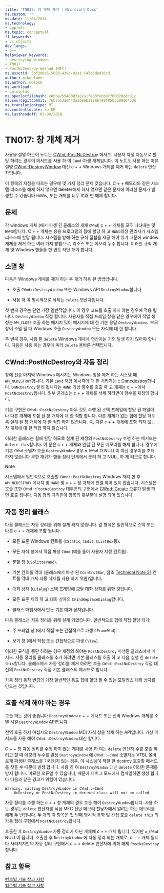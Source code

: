 ```yaml
---
title: 'TN017: 창 개체 제거 | Microsoft Docs'
ms.custom: ''
ms.date: 11/04/2016
ms.technology:
- cpp-mfc
ms.topic: conceptual
f1_keywords:
- vc.objects
dev_langs:
- C++
helpviewer_keywords:
- destroying windows
- TN017
- PostNcDestroy method [MFC]
ms.assetid: 5bf208a5-5683-439b-92a1-547c5ded26cd
author: mikeblome
ms.author: mblome
ms.workload:
- cplusplus
ms.openlocfilehash: c6bba255403d31e7a1fa03febb0c760d20cdc81c
ms.sourcegitcommit: 76b7653ae443a2b8eb1186b789f8503609d6453e
ms.translationtype: MT
ms.contentlocale: ko-KR
ms.lasthandoff: 05/04/2018
---
```

# <a name="tn017-destroying-window-objects"></a>TN017: 창 개체 제거
사용을 설명 하는이 노트는 [CWnd::PostNcDestroy](../mfc/reference/cwnd-class.md#postncdestroy) 메서드. 사용자 지정 자동으로 할당 하려는 경우이 메서드를 사용 하 여 `CWnd`-파생 개체입니다. 이 노트도 사용 하는 이유 설명 [CWnd::DestroyWindow](../mfc/reference/cwnd-class.md#destroywindow) 대신 c + + Windows 개체를 제거 하는 `delete` 연산자입니다.  
  
 이 항목의 지침을 따르는 경우에 몇 가지 정리 문제 갖습니다. C + + 메모리와 같은 시스템 리소스를 해제 하지 않으면 delete/해제 하지 않으면 같은 문제에 이러한 문제가 발생할 수 있습니다 `HWND`s, 또는 개체를 너무 여러 번 해제 합니다.  
  
## <a name="the-problem"></a>문제  
 각 windows 개체 (에서 파생 된 클래스의 개체 `CWnd`) c + + 개체를 모두 나타내는 및 `HWND`합니다. C + + 개체는 응용 프로그램의 힙에 할당 하 고 `HWND`의창 관리자가 시스템 리소스에 할당 됩니다. 시스템을 방해 하는 규칙 집합을 제공 해야 있기 때문에 window 개체를 제거 하는 여러 가지 방법으로, 리소스 또는 메모리 누수 합니다. 이러한 규칙 개체 및 Windows 핸들을 한 번도 차단 해야 합니다.  
  
## <a name="destroying-windows"></a>소멸 창  
 다음은 Windows 개체를 제거 하는 두 개의 허용 된 방법입니다.  
  
-   호출 `CWnd::DestroyWindow` 또는 Windows API `DestroyWindow`합니다.  
  
-   사용 하 여 명시적으로 삭제는 `delete` 연산자입니다.  
  
 첫 번째 경우는 단연 가장 일반적입니다. 이 경우 코드를 호출 하지 않는 경우에 적용 됩니다. `DestroyWindow` 직접 합니다. 사용자를 직접 프레임 창을 닫은 경우에이 작업 생성는 `WM_CLOSE` 호출 하는 메시지 및이 메시지에 대 한 기본 응답 `DestroyWindow.` 부모 창이 소멸 될 때 Windows 호출 `DestroyWindow` 모든 자식에 대 한 합니다.  
  
 두 번째 경우, 사용 된 `delete` Windows 개체에 연산자는 거의 발생 하지 않아야 합니다. 다음은 사용 하는 경우에 따라 `delete` 올바른 선택입니다.  
  
## <a name="auto-cleanup-with-cwndpostncdestroy"></a>CWnd::PostNcDestroy와 자동 정리  
 창에 전송 마지막 Windows 메시지는 Windows 창을 제거 하는 시스템 때 `WM_NCDESTROY`합니다. 기본 `CWnd` 해당 메시지에 대 한 처리기는 [:: Onncdestroy](../mfc/reference/cwnd-class.md#onncdestroy)합니다. `OnNcDestroy` 분리 됩니다는 `HWND` 가상 함수를 호출 하 고 개체는 c + +에서 `PostNcDestroy`합니다. 일부 클래스는 c + + 개체를 삭제 하려면이 함수를 재정의 합니다.  
  
 기본 구현은 `CWnd::PostNcDestroy` 아무 것도 수행 된 스택 프레임에 할당 된 파일이 나 다른 개체에 포함 된 창 개체에 대 한 적합 합니다. 다른 개체가 없는 힙에 할당 하도록 설계 된 창 개체에 대 한 적합 하지 않습니다. 즉, 다른 c + + 개체에 포함 되지 않는 창 개체에 대 한 적합 하지 않습니다.  
  
 이러한 클래스는 힙에 할당 하도록 설계 된 재정의 `PostNcDestroy` 수행 하는 메서드는 `delete this`합니다. 이 문은 c + + 개체와 연결 된 모든 메모리를 해제 합니다. 경우에 기본 `CWnd` 소멸자 호출 `DestroyWindow` 경우 `m_hWnd` 가 NULL이 아닌 경우이를 초래 하지 않습니다 무한 재귀가 핸들 정리 단계에서 분리 하 고 NULL 하 게 되므로 합니다.  
  
> [!NOTE]
>  시스템에서 일반적으로 호출할 `CWnd::PostNcDestroy` Windows 처리 한 후 `WM_NCDESTROY` 메시지 및 `HWND` 및 c + + 창 개체에 연결 되어 있지 않습니다. 시스템은 호출 또한 `CWnd::PostNcDestroy` 대부분의 구현에서 [CWnd::Create](../mfc/reference/cwnd-class.md#create) 오류가 발생 하면 호출 됩니다. 자동 정리 규칙은이 항목의 뒷부분에 설명 되어 있습니다.  
  
## <a name="auto-cleanup-classes"></a>자동 정리 클래스  
 다음 클래스는 자동 정리를 위해 설계 되지 않습니다. 값 형식은 일반적으로 스택 또는 다른 c + + 개체에 포함 됩니다.  
  
-   모든 표준 Windows 컨트롤 (`CStatic`, `CEdit`, `CListBox`등).  
  
-   모든 자식 창에서 직접 파생 `CWnd` (예를 들어 사용자 지정 컨트롤).  
  
-   분할 창 (`CSplitterWnd`).  
  
-   기본 컨트롤 막대 (클래스에서 파생 된 `CControlBar`, 참조 [Technical Note 31](../mfc/tn031-control-bars.md) 컨트롤 막대 개체 자동 삭제를 사용 하기 위한)입니다.  
  
-   대화 상자 (`CDialog`) 스택 프레임에 모달 대화 상자를 위한 것입니다.  
  
-   모든 표준 제외 하 고 대화 상자의 `CFindReplaceDialog`합니다.  
  
-   클래스 마법사에서 만든 기본 대화 상자입니다.  
  
 다음 클래스는 자동 정리를 위해 설계 되었습니다. 일반적으로 힙에 직접 할당 되기:  
  
-   주 프레임 창 (에서 직접 또는 간접적으로 파생 `CFrameWnd`).  
  
-   보기 창 (에서 직접 또는 간접적으로 파생 `CView`).  
  
 이러한 규칙을 중단 하려는 경우 재정의 해야는 `PostNcDestroy` 파생된 클래스에서 메서드. 자동 정리를 클래스를 추가 하려면 기본 클래스를 호출 하 고 다음 실행 한 `delete this`합니다. 클래스에서 자동 정리를 제거 하려면 호출 `CWnd::PostNcDestroy` 직접 대신의 `PostNcDestroy` 직접 기본 클래스의 메서드로 합니다.  
  
 자동 정리 동작 변경의 가장 일반적인 용도 힙에 할당 될 수 있는 모덜리스 대화 상자를 만드는 것입니다.  
  
## <a name="when-to-call-delete"></a>호출 삭제 해야 하는 경우  
 호출 하는 것이 좋습니다 `DestroyWindow` c + + 메서드 또는 전역 Windows 개체를 소멸 시킬 `DestroyWindow` API입니다.  
  
 전역 호출 하지 마십시오 `DestroyWindow` MDI 자식 창을 삭제 하는 API입니다. 가상 메서드를 사용 해야 `CWnd::DestroyWindow` 대신 합니다.  
  
 C + + 창 자동 정리를 수행 하지 않는 개체를 사용 하 여는 `delete` 연산자 수를 호출 하려고 할 때 메모리 누수를 발생 `DestroyWindow` 에 `CWnd::~CWnd` 소멸자는 VTBL 올바르게 파생된 클래스를 가리키지 않는 경우. 이 시스템이 적절 한 destroy 호출할 메서드를 찾을 수 때문에 발생 합니다. 사용 하 여 `DestroyWindow` 대신 `delete` 이러한 문제를 방지 합니다. 미묘한 오류일 수 있습니다, 때문에 디버그 모드에서 컴파일하면 생성 합니다 다음과 같은 경고가 위험이 있습니다.  
  
```  
Warning: calling DestroyWindow in CWnd::~CWnd  
    OnDestroy or PostNcDestroy in derived class will not be called  
```  
  
 자동 정리를 수행 하는 c + + 창 개체의 경우 호출 해야 `DestroyWindow`합니다. 사용 하는 경우는 `delete` 연산자를 직접 MFC 진단 메모리 할당자에서 알려는 하는 메모리를 해제 두 번입니다. 두 개의 각 항목은 첫 번째 명시적 통화 및 간접 호출 `delete this` 의 자동 정리 구현에서 `PostNcDestroy`합니다.  
  
 호출한 후 `DestroyWindow` 자동 정리가 아닌 개체에 c + + 개체 됩니다, 있지만 `m_hWnd` NULL이 됩니다. 호출한 후 `DestroyWindow` 에 자동 정리 되는 개체로, c + + 개체 됩니다 사라지지만의 자동 정리 구현에서 c + + delete 연산자에 의해 해제 `PostNcDestroy`합니다.  
  
## <a name="see-also"></a>참고 항목  
 [번호별 기술 참고 사항](../mfc/technical-notes-by-number.md)   
 [범주별 기술 참고 사항](../mfc/technical-notes-by-category.md)

